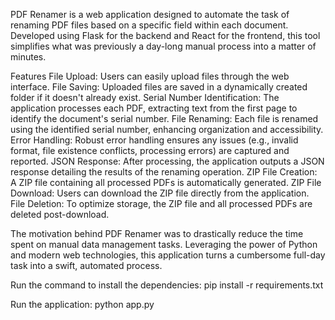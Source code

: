 PDF Renamer is a web application designed to automate the task of renaming PDF files based on a specific field within each document. Developed using Flask for the backend and React for the frontend, this tool simplifies what was previously a day-long manual process into a matter of minutes.

Features
File Upload: Users can easily upload files through the web interface.
File Saving: Uploaded files are saved in a dynamically created folder if it doesn't already exist.
Serial Number Identification: The application processes each PDF, extracting text from the first page to identify the document's serial number.
File Renaming: Each file is renamed using the identified serial number, enhancing organization and accessibility.
Error Handling: Robust error handling ensures any issues (e.g., invalid format, file existence conflicts, processing errors) are captured and reported.
JSON Response: After processing, the application outputs a JSON response detailing the results of the renaming operation.
ZIP File Creation: A ZIP file containing all processed PDFs is automatically generated.
ZIP File Download: Users can download the ZIP file directly from the application.
File Deletion: To optimize storage, the ZIP file and all processed PDFs are deleted post-download.

The motivation behind PDF Renamer was to drastically reduce the time spent on manual data management tasks. Leveraging the power of Python and modern web technologies, this application turns a cumbersome full-day task into a swift, automated process.

Run the command to install the dependencies:
pip install -r requirements.txt

Run the application:
python app.py
